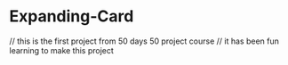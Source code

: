 # Expanding-Card
// this is the first project from 50 days 50 project course 
// it has been fun learning to make this project
